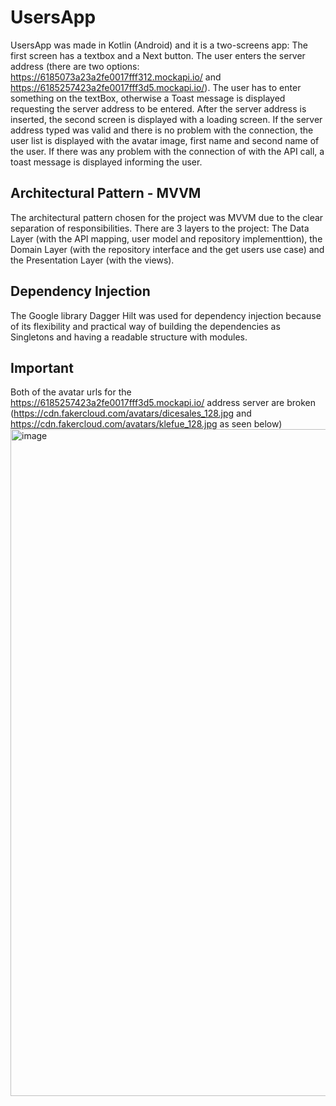 # UsersApp

UsersApp was made in Kotlin (Android) and it is a two-screens app: The first screen has a textbox and a Next button. The user enters the server address (there are two options: https://6185073a23a2fe0017fff312.mockapi.io/ and https://6185257423a2fe0017fff3d5.mockapi.io/). The user has to enter something on the textBox, otherwise a Toast message is displayed requesting the server address to be entered. After the server address is inserted, the second screen is displayed with a loading screen. If the server address typed was valid and there is no problem with the connection, the user list is displayed with the avatar image, first name and second name of the user. If there was any problem with the connection of with the API call, a toast message is displayed informing the user. 

## Architectural Pattern - MVVM
The architectural pattern chosen for the project was MVVM due to the clear separation of responsibilities. There are 3 layers to the project: The Data Layer (with the API mapping, user model and repository implementtion), the Domain Layer (with the repository interface and the get users use case) and the Presentation Layer (with the views). 

## Dependency Injection
The Google library Dagger Hilt was used for dependency injection because of its flexibility and practical way of building the dependencies as Singletons and having a readable structure with modules.

## Important
Both of the avatar urls for the https://6185257423a2fe0017fff3d5.mockapi.io/ address server are broken (https://cdn.fakercloud.com/avatars/dicesales_128.jpg and https://cdn.fakercloud.com/avatars/klefue_128.jpg as seen below)
<img width="1067" alt="image" src="https://user-images.githubusercontent.com/69281497/221305492-292e8ce9-7eb6-43d5-89c6-4c5ac51d514f.png">
